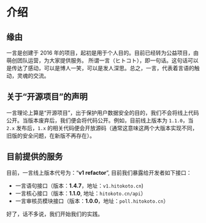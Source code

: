 ---
---
# 介绍

## 缘由

一言是创建于 2016 年的项目，起初是用于个人目的。目前已经转为公益项目，由萌创团队运营，为大家提供服务。
所谓一言（ヒトコト），即一句话。这句话可以是传达了感动，可以是博人一笑，可以是发人深思。总之，一言，代表着言语的触动，灵魂的交流。

## 关于“开源项目”的声明

一言理论上算是“开源项目”，出于保护用户数据安全的目的，我们不会将线上代码公开。当版本废弃后，我们便会将代码公开。例如，目前线上版本为 `1.1.0`，当 `2.x` 发布后，`1.x` 的相关代码便会开放源码（通常这意味这两个大版本实现不同，旧版的安全问题，在新版不再存在）。

## 目前提供的服务

目前，一言线上版本代号为：“**v1 refactor**”, 目前我们暴露给开发者如下接口：

* 一言语句接口（版本：**1.4.7**，地址：`v1.hitokoto.cn`)
* 一言核心接口（版本：**1.1.0**, 地址：`hitokoto.cn/api`）
* 一言审核员模块接口（版本：**1.0.0**，地址：`poll.hitokoto.cn`）

好了，话不多说，我们开始我们的实践。
